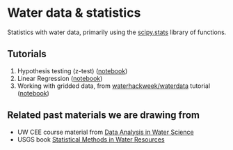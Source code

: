 # Water data & statistics

Statistics with water data, primarily using the [scipy.stats](https://docs.scipy.org/doc/scipy/reference/stats.html) library of functions.

## Tutorials

1. Hypothesis testing (z-test) ([notebook](hypothesis_testing.ipynb))
2. Linear Regression ([notebook](linear_regression.ipynb))
3. Working with gridded data, from [waterhackweek/waterdata](https://github.com/waterhackweek/waterdata) tutorial ([notebook](gridded_data_tutorial_3.ipynb))

## Related past materials we are drawing from

 - UW CEE course material from [Data Analysis in Water Science](https://mountain-hydrology-research-group.github.io/data-analysis)
 - USGS book [Statistical Methods in Water Resources](https://pubs.er.usgs.gov/publication/tm4A3)